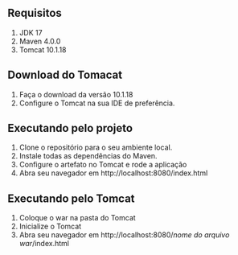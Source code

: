 ## Requisitos
1. JDK 17
2. Maven 4.0.0
3. Tomcat 10.1.18

## Download do Tomacat
1. Faça o download da versão 10.1.18
2. Configure o Tomcat na sua IDE de preferência.

## Executando pelo projeto

1. Clone o repositório para o seu ambiente local.
2. Instale todas as dependências do Maven.
3. Configure o artefato no Tomcat e rode a aplicação
4. Abra seu navegador em http://localhost:8080/index.html

## Executando pelo Tomcat

1. Coloque o war na pasta do Tomcat
2. Inicialize o Tomcat
3. Abra seu navegador em http://localhost:8080/*nome do arquivo war*/index.html
